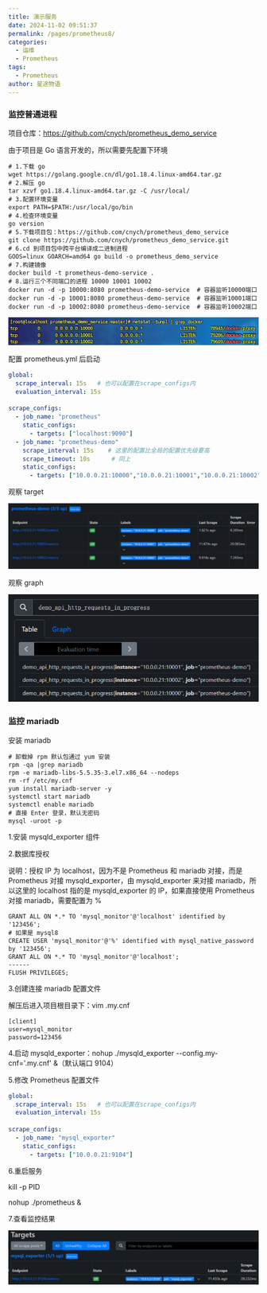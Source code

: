 ```yaml
---
title: 演示服务
date: 2024-11-02 09:51:37
permalink: /pages/prometheus8/
categories:
  - 运维
  - Prometheus
tags:
  - Prometheus
author: 星途物语
---
```

### 监控普通进程

项目仓库：https://github.com/cnych/prometheus_demo_service

由于项目是 Go 语言开发的，所以需要先配置下环境

```shell
# 1.下载 go
wget https://golang.google.cn/dl/go1.18.4.linux-amd64.tar.gz
# 2.解压 go
tar xzvf go1.18.4.linux-amd64.tar.gz -C /usr/local/
# 3.配置环境变量
export PATH=$PATH:/usr/local/go/bin
# 4.检查环境变量
go version
# 5.下载项目包：https://github.com/cnych/prometheus_demo_service
git clone https://github.com/cnych/prometheus_demo_service.git
# 6.cd 到项目包中跨平台编译成二进制进程
GOOS=linux GOARCH=amd64 go build -o prometheus_demo_service
# 7.构建镜像
docker build -t prometheus-demo-service .
# 8.运行三个不同端口的进程 10000 10001 10002
docker run -d -p 10000:8080 prometheus-demo-service  # 容器监听10000端口
docker run -d -p 10001:8080 prometheus-demo-service  # 容器监听10001端口
docker run -d -p 10002:8080 prometheus-demo-service  # 容器监听10002端口
```

 <img src="/img/image-20241219135027464.png" alt="image-20241219135027464" style="zoom:80%;" />

配置 prometheus.yml 后启动

```yaml
global:
  scrape_interval: 15s   # 也可以配置在scrape_configs内
  evaluation_interval: 15s

scrape_configs:
  - job_name: "prometheus"
    static_configs:
      - targets: ["localhost:9090"]
  - job_name: "prometheus-demo"
    scrape_interval: 15s    # 这里的配置比全局的配置优先级要高
    scrape_timeout: 10s      # 同上
    static_configs:
      - targets: ["10.0.0.21:10000","10.0.0.21:10001","10.0.0.21:10002"]
```

观察 target

<img src="/img/image-20241219140211230.png" alt="image-20241219140211230" style="zoom:80%;" />

 观察 graph

 <img src="/img/image-20241219140341550.png" alt="image-20241219140341550" style="zoom:80%;" />

### 监控 mariadb

安装 mariadb

```shell
# 卸载掉 rpm 默认包通过 yum 安装
rpm -qa |grep mariadb
rpm -e mariadb-libs-5.5.35-3.el7.x86_64 --nodeps
rm -rf /etc/my.cnf
yum install mariadb-server -y
systemctl start mariadb
systemctl enable mariadb
# 直接 Enter 登录，默认无密码
mysql -uroot -p
```

1.安装 mysqld_exporter 组件

2.数据库授权

说明：授权 IP 为 localhost，因为不是 Prometheus 和 mariadb 对接，而是 Prometheus 对接 mysqld_exporter，由 mysqld_exporter 来对接 mariadb，所以这里的 localhost 指的是 mysqld_exporter 的 IP，如果直接使用 Prometheus 对接 mariadb，需要配置为 %

```mysql
GRANT ALL ON *.* TO 'mysql_monitor'@'localhost' identified by '123456';
# 如果是 mysql8
CREATE USER 'mysql_monitor'@'%' identified with mysql_native_password by '123456';
GRANT ALL ON *.* TO 'mysql_monitor'@'localhost';
------
FLUSH PRIVILEGES;
```

3.创建连接 mariadb 配置文件

解压后进入项目根目录下：vim .my.cnf

```
[client]
user=mysql_monitor
password=123456
```

4.启动 mysqld_exporter：nohup ./mysqld_exporter --config.my-cnf='.my.cnf' &（默认端口 9104）

5.修改 Prometheus 配置文件

```yaml
global:
  scrape_interval: 15s   # 也可以配置在scrape_configs内
  evaluation_interval: 15s

scrape_configs:
  - job_name: "mysql_exporter"
    static_configs:
      - targets: ["10.0.0.21:9104"]
```

6.重启服务

kill -p PID

nohup ./prometheus &

7.查看监控结果

<img src="/img/image-20241219160719010.png" alt="image-20241219160719010" style="zoom:80%;" />